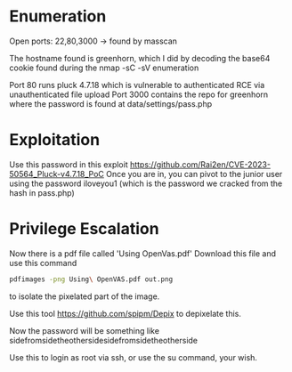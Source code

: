 # Enumeration
Open ports: 22,80,3000 -> found by masscan

The hostname found is greenhorn, which I did by decoding the base64 cookie found during the nmap -sC -sV enumeration

Port 80 runs pluck 4.7.18 which is vulnerable to authenticated RCE via unauthenticated file upload
Port 3000 contains the repo for greenhorn where the password is found at data/settings/pass.php

# Exploitation
Use this password in this exploit https://github.com/Rai2en/CVE-2023-50564_Pluck-v4.7.18_PoC
Once you are in, you can pivot to the junior user using the password iloveyou1 (which is the password we cracked from the hash in pass.php)

# Privilege Escalation
Now there is a pdf file called 'Using OpenVas.pdf'
Download this file and use this command
```bash
pdfimages -png Using\ OpenVAS.pdf out.png
```
to isolate the pixelated part of the image.

Use this tool https://github.com/spipm/Depix to depixelate this.

Now the password will be something like
sidefromsidetheothersidesidefromsidetheotherside

Use this to login as root via ssh, or use the su command, your wish.
